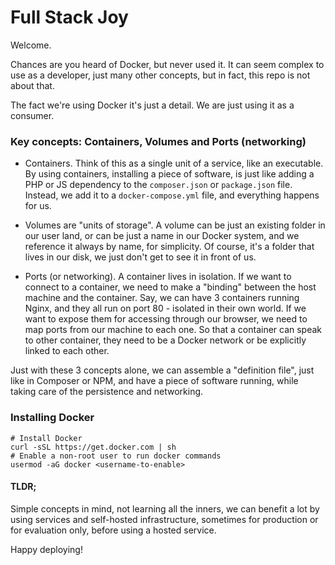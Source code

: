 # Full Stack Joy


Welcome.

Chances are you heard of Docker, but never used it. It can seem complex to use as a developer, just many other concepts, but in fact, this repo is not about that.

The fact we're using Docker it's just a detail. We are just using it as a consumer.

### Key concepts: Containers, Volumes and Ports (networking)

- Containers. Think of this as a single unit of a service, like an executable. By using containers, installing a piece of software, is just like adding a PHP or JS dependency to the `composer.json` or `package.json` file. Instead, we add it to a `docker-compose.yml` file, and everything happens for us.

- Volumes are "units of storage". A volume can be just an existing folder in our user land, or can be just a name in our Docker system, and we reference it always by name, for simplicity. Of course, it's a folder that lives in our disk, we just don't get to see it in front of us.

- Ports (or networking). A container lives in isolation. If we want to connect to a container, we need to make a "binding" between the host machine and the container. Say, we can have 3 containers running Nginx, and they all run on port 80 - isolated in their own world. If we want to expose them for accessing through our browser, we need to map ports from our machine to each one. So that a container can speak to other container, they need to be a Docker network or be explicitly linked to each other. 

Just with these 3 concepts alone, we can assemble a "definition file", just like in Composer or NPM, and have a piece of software running, while taking care of the persistence and networking.

### Installing Docker

```
# Install Docker
curl -sSL https://get.docker.com | sh
# Enable a non-root user to run docker commands
usermod -aG docker <username-to-enable>
```

#### TLDR;

Simple concepts in mind, not learning all the inners, we can benefit a lot by using services and self-hosted infrastructure, sometimes for production or for evaluation only, before using a hosted service.

Happy deploying!
